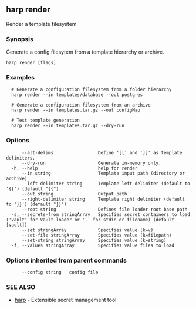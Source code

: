 ## harp render

Render a template filesystem

### Synopsis

Generate a config filesytem from a template hierarchy or archive.

```
harp render [flags]
```

### Examples

```
  # Generate a configuration filesystem from a folder hierarchy
  harp render --in templates/database --out postgres
  
  # Generate a configuration filesystem from an archive
  harp render --in templates.tar.gz --out configMap
  
  # Test template generation
  harp render --in templates.tar.gz --dry-run
```

### Options

```
      --alt-delims                 Define '[[' and ']]' as template delimiters.
      --dry-run                    Generate in-memory only.
  -h, --help                       help for render
      --in string                  Template input path (directory or archive)
      --left-delimiter string      Template left delimiter (default to '{{') (default "{{")
      --out string                 Output path
      --right-delimiter string     Template right delimiter (default to '}}') (default "}}")
      --root string                Defines file loader root base path
  -s, --secrets-from stringArray   Specifies secret containers to load ('vault' for Vault loader or '-' for stdin or filename) (default [vault])
      --set stringArray            Specifies value (k=v)
      --set-file stringArray       Specifies value (k=filepath)
      --set-string stringArray     Specifies value (k=string)
  -f, --values stringArray         Specifies value files to load
```

### Options inherited from parent commands

```
      --config string   config file
```

### SEE ALSO

* [harp](harp.md)	 - Extensible secret management tool

